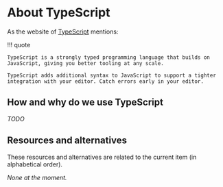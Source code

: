 # About TypeScript

As the website of [TypeScript](https://sqlite.org/index.html) mentions:

!!! quote

	TypeScript is a strongly typed programming language that builds on JavaScript, giving you better tooling at any scale.

	TypeScript adds additional syntax to JavaScript to support a tighter integration with your editor. Catch errors early in your editor.

## How and why do we use TypeScript

_TODO_

## Resources and alternatives

These resources and alternatives are related to the current item (in alphabetical order).

_None at the moment._
